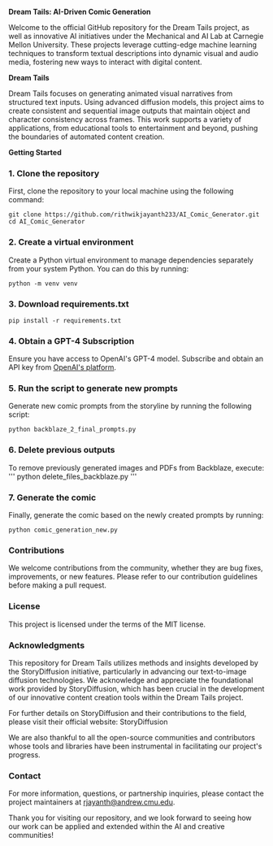 **Dream Tails: AI-Driven Comic Generation**

Welcome to the official GitHub repository for the Dream Tails project, as well as innovative AI initiatives under the Mechanical and AI Lab at Carnegie Mellon University. 
These projects leverage cutting-edge machine learning techniques to transform textual descriptions into dynamic visual and audio media, fostering new ways to interact with digital content.


**Dream Tails**

Dream Tails focuses on generating animated visual narratives from structured text inputs. 
Using advanced diffusion models, this project aims to create consistent and sequential image outputs that maintain object and character consistency across frames.
This work supports a variety of applications, from educational tools to entertainment and beyond, pushing the boundaries of automated content creation.


**Getting Started**

### 1. Clone the repository
First, clone the repository to your local machine using the following command:
```
git clone https://github.com/rithwikjayanth233/AI_Comic_Generator.git
cd AI_Comic_Generator
```

### 2. Create a virtual environment
Create a Python virtual environment to manage dependencies separately from your system Python. You can do this by running:
```
python -m venv venv
```

### 3. Download requirements.txt
```
pip install -r requirements.txt

```

### 4. Obtain a GPT-4 Subscription
Ensure you have access to OpenAI's GPT-4 model. Subscribe and obtain an API key from [OpenAI's platform](https://platform.openai.com/).


### 5. Run the script to generate new prompts
Generate new comic prompts from the storyline by running the following script:
```
python backblaze_2_final_prompts.py
```

### 6. Delete previous outputs
To remove previously generated images and PDFs from Backblaze, execute:
'''
python delete_files_backblaze.py
'''

### 7. Generate the comic
Finally, generate the comic based on the newly created prompts by running:
```
python comic_generation_new.py
```


### Contributions

We welcome contributions from the community, whether they are bug fixes, improvements, or new features. Please refer to our contribution guidelines before making a pull request.


### License

This project is licensed under the terms of the MIT license.


### Acknowledgments

This repository for Dream Tails utilizes methods and insights developed by the StoryDiffusion initiative, particularly in advancing our text-to-image diffusion technologies. We acknowledge and appreciate the foundational work provided by StoryDiffusion, which has been crucial in the development of our innovative content creation tools within the Dream Tails project.

For further details on StoryDiffusion and their contributions to the field, please visit their official website:
StoryDiffusion

We are also thankful to all the open-source communities and contributors whose tools and libraries have been instrumental in facilitating our project's progress.



### Contact

For more information, questions, or partnership inquiries, please contact the project maintainers at rjayanth@andrew.cmu.edu.

Thank you for visiting our repository, and we look forward to seeing how our work can be applied and extended within the AI and creative communities!
